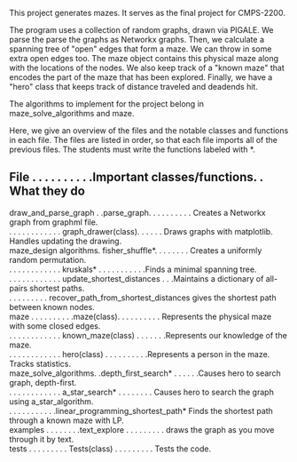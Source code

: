 This project generates mazes. It serves as the final project for CMPS-2200.

The program uses a collection of random graphs, drawn via PIGALE.
We parse the parse the graphs as Networkx graphs.
Then, we calculate a spanning tree of "open" edges that form a maze. We can throw in some extra open edges too.
The maze object contains this physical maze along with the locations of the nodes.
We also keep track of a "known maze" that encodes the part of the maze that has been explored.
Finally, we have a "hero" class that keeps track of distance traveled and deadends hit.

The algorithms to implement for the project belong in maze_solve_algorithms and maze.

Here, we give an overview of the files and the notable classes and functions in each file. The files are listed in order, so that each file imports all of the previous files. The students must write the functions labeled with *.

File . . . . . . . . . .Important classes/functions. . What they do
--------------
draw_and_parse_graph . .parse_graph. . . . . . . . . . Creates a Networkx graph from graphml file.  
. . . . . . . . . . . . graph_drawer(class). . . . . . Draws graphs with matplotlib. Handles updating the drawing.  
maze_design algorithms. fisher_shuffle*. . . . . . . . Creates a uniformly random permutation.  
. . . . . . . . . . . . kruskals* . . . . . . . . . . .Finds a minimal spanning tree.  
. . . . . . . . . . . . update_shortest_distances . . .Maintains a dictionary of all-pairs shortest paths.  
. . . . . . . . . recover_path_from_shortest_distances gives the shortest path between known nodes.  
maze . . . . . . . . . .maze(class). . . . . . . . . . Represents the physical maze with some closed edges.  
. . . . . . . . . . . . known_maze(class) . . . . . . .Represents our knowledge of the maze.  
. . . . . . . . . . . . hero(class) . . . . . . . . . .Represents a person in the maze. Tracks statistics.  
maze_solve_algorithms. .depth_first_search* . . . . . .Causes hero to search graph, depth-first.  
. . . . . . . . . . . . a_star_search* . . . . . . . . Causes hero to search the graph using a_star_algorithm.  
. . . . . . . . . . .linear_programming_shortest_path* Finds the shortest path through a known maze with LP.  
examples . . . . . . . .text_explore . . . . . . . . . draws the graph as you move through it by text.  
tests . . . . . . . . . Tests(class) . . . . . . . . . Tests the code.